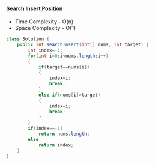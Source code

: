#### Search Insert Position

- Time Complexity - O(n)
- Space Complexity - O(1)

```java
class Solution {
    public int searchInsert(int[] nums, int target) {
        int index=-1;
        for(int i=0;i<nums.length;i++)
        {
            if(target==nums[i])
            {
                index=i;
                break;
            }
            else if(nums[i]>target)
            {
                index=i;
                break;
            }
        }
        if(index==-1)
            return nums.length;
        else
            return index;
    }
}
```

